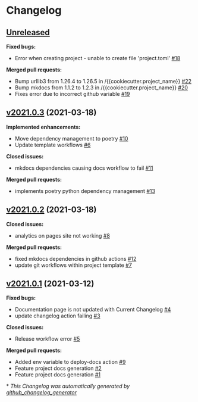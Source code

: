 # Changelog

## [Unreleased](https://github.com/madeinoz67/cookiecutter-kicad/tree/HEAD)

**Fixed bugs:**

- Error when creating project - unable to create file 'project.toml' [\#18](https://github.com/madeinoz67/cookiecutter-kicad/issues/18)

**Merged pull requests:**

- Bump urllib3 from 1.26.4 to 1.26.5 in /{{cookiecutter.project\_name}} [\#22](https://github.com/madeinoz67/cookiecutter-kicad/pull/22)
- Bump mkdocs from 1.1.2 to 1.2.3 in /{{cookiecutter.project\_name}} [\#20](https://github.com/madeinoz67/cookiecutter-kicad/pull/20)
- Fixes error due to incorrect github variable [\#19](https://github.com/madeinoz67/cookiecutter-kicad/pull/19)

## [v2021.0.3](https://github.com/madeinoz67/cookiecutter-kicad/tree/v2021.0.3) (2021-03-18)

**Implemented enhancements:**

- Move dependency management to poetry [\#10](https://github.com/madeinoz67/cookiecutter-kicad/issues/10)
- Update template workflows [\#6](https://github.com/madeinoz67/cookiecutter-kicad/issues/6)

**Closed issues:**

- mkdocs dependencies causing docs workflow to fail [\#11](https://github.com/madeinoz67/cookiecutter-kicad/issues/11)

**Merged pull requests:**

- implements poetry python dependency management [\#13](https://github.com/madeinoz67/cookiecutter-kicad/pull/13)

## [v2021.0.2](https://github.com/madeinoz67/cookiecutter-kicad/tree/v2021.0.2) (2021-03-18)

**Closed issues:**

- analytics on pages site not working [\#8](https://github.com/madeinoz67/cookiecutter-kicad/issues/8)

**Merged pull requests:**

- fixed mkdocs dependencies in github actions [\#12](https://github.com/madeinoz67/cookiecutter-kicad/pull/12)
- update git workflows within project template [\#7](https://github.com/madeinoz67/cookiecutter-kicad/pull/7)

## [v2021.0.1](https://github.com/madeinoz67/cookiecutter-kicad/tree/v2021.0.1) (2021-03-12)

**Fixed bugs:**

- Documentation page is not updated with Current Changelog [\#4](https://github.com/madeinoz67/cookiecutter-kicad/issues/4)
- update changelog action failing [\#3](https://github.com/madeinoz67/cookiecutter-kicad/issues/3)

**Closed issues:**

- Release workflow error  [\#5](https://github.com/madeinoz67/cookiecutter-kicad/issues/5)

**Merged pull requests:**

- Added env variable to deploy-docs action [\#9](https://github.com/madeinoz67/cookiecutter-kicad/pull/9)
- Feature project docs generation [\#2](https://github.com/madeinoz67/cookiecutter-kicad/pull/2)
- Feature project docs generation [\#1](https://github.com/madeinoz67/cookiecutter-kicad/pull/1)



\* *This Changelog was automatically generated by [github_changelog_generator](https://github.com/github-changelog-generator/github-changelog-generator)*
